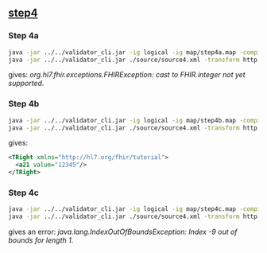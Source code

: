 ## [step4](http://hl7.org/fhir/mapping-tutorial.html#step4)

### Step 4a

```bash
java -jar ../../validator_cli.jar -ig logical -ig map/step4a.map -compile http://hl7.org/fhir/StructureMap/tutorial-step4a -version 5.0.0 -output map/step4a.xml
java -jar ../../validator_cli.jar ./source/source4.xml -transform http://hl7.org/fhir/StructureMap/tutorial-step4a -version 5.0.0 -ig ./logical -ig ./map/step4a.xml -output ./output.xml
```

gives: _org.hl7.fhir.exceptions.FHIRException: cast to FHIR.integer not yet supported_.

### Step 4b

```bash
java -jar ../../validator_cli.jar -ig logical -ig map/step4b.map -compile http://hl7.org/fhir/StructureMap/tutorial-step4b -version 5.0.0 -output map/step4b.xml
java -jar ../../validator_cli.jar ./source/source4.xml -transform http://hl7.org/fhir/StructureMap/tutorial-step4b -version 5.0.0 -ig ./logical -ig ./map/step4b.xml -output ./output.xml
```

gives:

```xml
<TRight xmlns="http://hl7.org/fhir/tutorial">
  <a21 value="12345"/>
</TRight>
```

### Step 4c

```bash
java -jar ../../validator_cli.jar -ig logical -ig map/step4c.map -compile http://hl7.org/fhir/StructureMap/tutorial-step4c -version 5.0.0 -output map/step4c.xml
java -jar ../../validator_cli.jar ./source/source4.xml -transform http://hl7.org/fhir/StructureMap/tutorial-step4c -version 5.0.0 -ig ./logical -ig ./map/step4c.xml -output ./output.xml
```

gives an error: _java.lang.IndexOutOfBoundsException: Index -9 out of bounds for length 1_.
